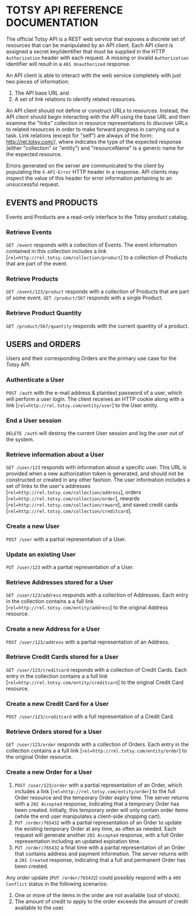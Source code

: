 # TOTSY API REFERENCE DOCUMENTATION #

The official Totsy API is a REST web service that exposes a discrete set of resources that can be manipulated by an API client.
Each API client is assigned a secret key/identifier that must be supplied in the HTTP `Authorization` header with each request. A missing or invalid `Authorization` identifier will result in a `401 Unauthorized` response.

An API client is able to interact with the web service completely with just two pieces of information:
1. The API base URL and
2. A set of link relations to identify related resources.

An API client should not define or construct URLs to resources. Instead, the API client should begin interacting with the API using the base URL and then examine the "links" collection in resource representations to discover URLs to related resources in order to make forward progress in carrying out a task.
Link relations (except for "self") are always of the form: http://rel.totsy.com/<type>/<resourceName>, where <type> indicates the type of the expected response (either "collection" or "entity") and "resourceName" is a generic name for the expected resource.

Errors generated on the server are communicated to the client by populating the `X-API-Error` HTTP header in a response. API clients may inspect the value of this header for error information pertaining to an unsuccessful request.


## EVENTS and PRODUCTS ##

Events and Products are a read-only interface to the Totsy product catalog.

### Retrieve Events ###
`GET /event` responds with a collection of Events. The event information contained in this collection includes a link [`rel=http://rel.totsy.com/collection/product`] to a collection of Products that are part of the event.

### Retrieve Products ###
`GET /event/123/product` responds with a collection of Products that are part of some event.
`GET /product/567` responds with a single Product.

### Retrieve Product Quantity ###
`GET /product/567/quantity` responds with the current quantity of a product.


## USERS and ORDERS ##

Users and their corresponding Orders are the primary use case for the Totsy API.

### Authenticate a User ###
`POST /auth` with the e-mail address & plaintext password of a user, which will perform a user login. The client receives an HTTP cookie along with a link [`rel=http://rel.totsy.com/entity/user`] to the User entity.

### End a User session ###
`DELETE /auth` will destroy the current User session and log the user out of the system.

### Retrieve information about a User ###
`GET /user/123` responds with information about a specific user. This URL is provided when a new authorization token is generated, and should not be constructed or created in any other fashion. The user information includes a set of links to the user's addresses [`rel=http://rel.totsy.com/collection/address`], orders [`rel=http://rel.totsy.com/collection/order`], rewards [`rel=http://rel.totsy.com/collection/reward`], and saved credit cards [`rel=http://rel.totsy.com/collection/creditcard`].

### Create a new User ###
`POST /user` with a partial representation of a User.

### Update an existing User ###
`PUT /user/123` with a partial representation of a User.

### Retrieve Addresses stored for a User ###
`GET /user/123/address` responds with a collection of Addresses. Each entry in the collection contains a a full link [`rel=http://rel.totsy.com/entity/address`] to the original Address resource.

### Create a new Address for a User ###
`POST /user/123/address` with a partial representation of an Address.

### Retrieve Credit Cards stored for a User ###
`GET /user/123/creditcard` responds with a collection of Credit Cards. Each entry in the collection contains a a full link [`rel=http://rel.totsy.com/entity/creditcard`] to the original Credit Card resource.

### Create a new Credit Card for a User ###
`POST /user/123/creditcard` with a full representation of a Credit Card.

### Retrieve Orders stored for a User ###
`GET /user/123/order` responds with a collection of Orders. Each entry in the collection contains a a full link [`rel=http://rel.totsy.com/entity/order`] to the original Order resource.

### Create a new Order for a User ###
1. `POST /user/123/order` with a partial representation of an Order, which includes a link [`rel=http://rel.totsy.com/entity/order`] to the full Order resource and the temporary Order expiry time. The server returns with a `202 Accepted` response, indicating that a temporary Order has been created. Initially, this temporary order will only contain order items (while the end user manipulates a client-side shopping cart).
2. `PUT /order/765432` with a partial representation of an Order to update the existing temporary Order at any time, as often as needed. Each request will generate another `202 Accepted` response, with a full Order representation including an updated expiration time.
3. `PUT /order/765432` a final time with a parital representation of an Order that contains address and payment information. The server returns with a `201 Created` response, indicating that a full and permanent Order has been created.

Any order update (`PUT /order/765432`) could possibly respond with a `409 Conflict` status in the following scenarios:
1. One or more of the items in the order are not available (out of stock).
2. The amount of credit to apply to the order exceeds the amount of credit available to the user.
